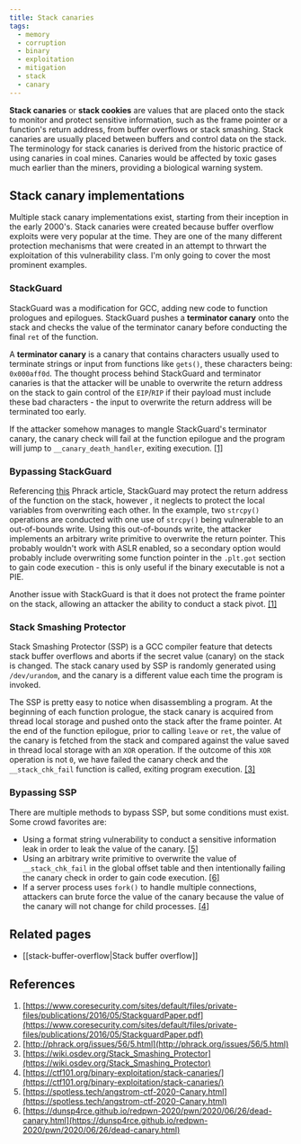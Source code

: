 ```yaml
---
title: Stack canaries
tags:
  - memory
  - corruption
  - binary
  - exploitation
  - mitigation
  - stack
  - canary
---
```


**Stack canaries** or **stack cookies** are values that are placed onto the stack to monitor and
protect sensitive information, such as the frame pointer or a function's return address, from buffer
overflows or stack smashing. Stack canaries are usually placed between buffers and control data on
the stack. The terminology for stack canaries is derived from the historic practice of using
canaries in coal mines. Canaries would be affected by toxic gases much earlier than the miners,
providing a biological warning system.

## Stack canary implementations

Multiple stack canary implementations exist, starting from their inception in the early 2000's.
Stack canaries were created because buffer overflow exploits were very popular at the time. They are
one of the many different protection mechanisms that were created in an attempt to thrwart the
exploitation of this vulnerability class. I'm only going to cover the most prominent examples.

### StackGuard

StackGuard was a modification for GCC, adding new code to function prologues and epilogues.
StackGuard pushes a **terminator canary** onto the stack and checks the value of the terminator
canary before conducting the final `ret` of the function.

A **terminator canary** is a canary that contains characters usually used to terminate strings or
input from functions like `gets()`, these characters being: `0x000aff0d`. The thought process behind
StackGuard and terminator canaries is that the attacker will be unable to overwrite the return
address on the stack to gain control of the `EIP`/`RIP` if their payload must include these bad
characters - the input to overwrite the return address will be terminated too early.

If the attacker somehow manages to mangle StackGuard's terminator canary, the canary check will fail
at the function epilogue and the program will jump to `__canary_death_handler`, exiting execution.
[[1]](#references)

### Bypassing StackGuard

Referencing [this](http://phrack.org/issues/56/5.html) Phrack article, StackGuard may protect the
return address of the function on the stack, however , it neglects to protect the local variables
from overwriting each other. In the example, two `strcpy()` operations are conducted with one use of
`strcpy()` being vulnerable to an out-of-bounds write. Using this out-of-bounds write, the attacker
implements an arbitrary write primitive to overwrite the return pointer. This probably wouldn't work
with ASLR enabled, so a secondary option would probably include overwriting some function pointer in
the `.plt.got` section to gain code execution - this is only useful if the binary executable is not
a PIE.

Another issue with StackGuard is that it does not protect the frame pointer on the stack, allowing
an attacker the ability to conduct a stack pivot. [[1]](#references)

### Stack Smashing Protector

Stack Smashing Protector (SSP) is a GCC compiler feature that detects stack buffer overflows and
aborts if the secret value (canary) on the stack is changed. The stack canary used by SSP is
randomly generated using `/dev/urandom`, and the canary is a different value each time the program
is invoked.

The SSP is pretty easy to notice when disassembling a program. At the beginning of each function
prologue, the stack canary is acquired from thread local storage and pushed onto the stack after the
frame pointer. At the end of the function epilogue, prior to calling `leave` or `ret`, the value of
the canary is fetched from the stack and compared against the value saved in thread local storage
with an `XOR` operation. If the outcome of this `XOR` operation is not `0`, we have failed the
canary check and the `__stack_chk_fail` function is called, exiting program execution.
[[3]](#references)

### Bypassing SSP

There are multiple methods to bypass SSP, but some conditions must exist. Some crowd favorites are:

- Using a format string vulnerability to conduct a sensitive information leak in order to leak the
  value of the canary. [[5]](#references)
- Using an arbitrary write primitive to overwrite the value of `__stack_chk_fail` in the global
  offset table and then intentionally failing the canary check in order to gain code execution.
  [[6]](#references)
- If a server process uses `fork()` to handle multiple connections, attackers can brute force the
  value of the canary because the value of the canary will not change for child processes.
  [[4]](#references)

## Related pages

- [[stack-buffer-overflow|Stack buffer overflow]]

## References

1. [https://www.coresecurity.com/sites/default/files/private-files/publications/2016/05/StackguardPaper.pdf](https://www.coresecurity.com/sites/default/files/private-files/publications/2016/05/StackguardPaper.pdf)
2. [http://phrack.org/issues/56/5.html](http://phrack.org/issues/56/5.html)
3. [https://wiki.osdev.org/Stack_Smashing_Protector](https://wiki.osdev.org/Stack_Smashing_Protector)
4. [https://ctf101.org/binary-exploitation/stack-canaries/](https://ctf101.org/binary-exploitation/stack-canaries/)
5. [https://spotless.tech/angstrom-ctf-2020-Canary.html](https://spotless.tech/angstrom-ctf-2020-Canary.html)
6. [https://dunsp4rce.github.io/redpwn-2020/pwn/2020/06/26/dead-canary.html](https://dunsp4rce.github.io/redpwn-2020/pwn/2020/06/26/dead-canary.html)
